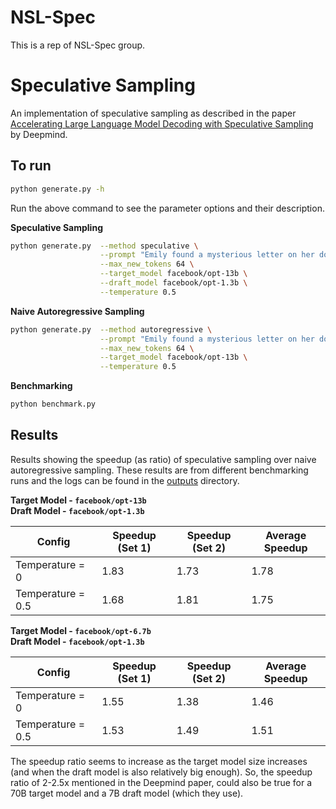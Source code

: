 # NSL-Spec
This is a rep of NSL-Spec group.

# Speculative Sampling

An implementation of speculative sampling as described in the paper [Accelerating Large Language Model Decoding with Speculative Sampling](https://arxiv.org/abs/2302.01318) by Deepmind.

## To run

```bash
python generate.py -h
```

Run the above command to see the parameter options and their description.

**Speculative Sampling**
```bash
python generate.py  --method speculative \
                    --prompt "Emily found a mysterious letter on her doorstep one sunny morning." \
                    --max_new_tokens 64 \
                    --target_model facebook/opt-13b \
                    --draft_model facebook/opt-1.3b \
                    --temperature 0.5
```

**Naive Autoregressive Sampling**
```bash
python generate.py  --method autoregressive \
                    --prompt "Emily found a mysterious letter on her doorstep one sunny morning." \
                    --max_new_tokens 64 \
                    --target_model facebook/opt-13b \
                    --temperature 0.5
```

**Benchmarking**
```bash
python benchmark.py
```

## Results

Results showing the speedup (as ratio) of speculative sampling over naive autoregressive sampling. These results are from different benchmarking runs and the logs can be found in the [outputs](outputs/) directory.

**Target Model - `facebook/opt-13b`**  
**Draft Model - `facebook/opt-1.3b`**

| Config            | Speedup (Set 1) | Speedup (Set 2) | Average Speedup |
|-------------------|-----------------|-----------------|-----------------|
| Temperature = 0   | 1.83            | 1.73            | 1.78            |
| Temperature = 0.5 | 1.68            | 1.81            | 1.75            |

**Target Model - `facebook/opt-6.7b`**  
**Draft Model - `facebook/opt-1.3b`**

| Config            | Speedup (Set 1) | Speedup (Set 2) | Average Speedup |
|-------------------|-----------------|-----------------|-----------------|
| Temperature = 0   | 1.55            | 1.38            | 1.46            |
| Temperature = 0.5 | 1.53            | 1.49            | 1.51            |

The speedup ratio seems to increase as the target model size increases (and when the draft model is also relatively big enough). So, the speedup ratio of 2-2.5x mentioned in the Deepmind paper, could also be true for a 70B target model and a 7B draft model (which they use).
